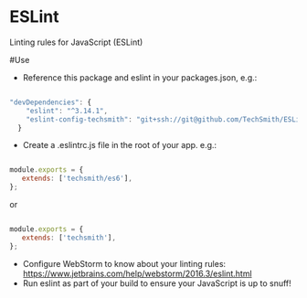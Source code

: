 # ESLint
Linting rules for JavaScript (ESLint)

#Use
- Reference this package and eslint in your packages.json, e.g.:
```javascript

"devDependencies": {
    "eslint": "^3.14.1",
    "eslint-config-techsmith": "git+ssh://git@github.com/TechSmith/ESLint.git#0.2.0"
  }
```

- Create a .eslintrc.js file in the root of your app. e.g.:

```javascript

module.exports = {
   extends: ['techsmith/es6'],
};
```

or 

```javascript

module.exports = {
   extends: ['techsmith'],
};
```

- Configure WebStorm to know about your linting rules: https://www.jetbrains.com/help/webstorm/2016.3/eslint.html
- Run eslint as part of your build to ensure your JavaScript is up to snuff!
